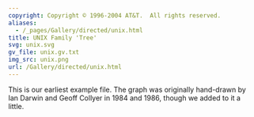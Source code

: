 ```yaml
---
copyright: Copyright © 1996-2004 AT&T.  All rights reserved.
aliases:
  - /_pages/Gallery/directed/unix.html
title: UNIX Family 'Tree'
svg: unix.svg
gv_file: unix.gv.txt
img_src: unix.png
url: /Gallery/directed/unix.html
---
```

This is our earliest example file.  The graph was originally
hand-drawn by Ian Darwin and Geoff Collyer in 1984 and 1986,
though we added to it a little.
